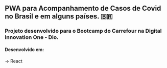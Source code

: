 ## PWA para Acompanhamento de Casos de Covid no Brasil e em alguns países. 🇧🇷

### Projeto desenvolvido para o Bootcamp do Carrefour na Digital Innovation One - Dio.
#### Desenvolvido em:
-> React
